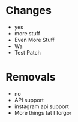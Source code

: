 # Changes
- yes
- more stuff
- Even More Stuff
- Wa
- Test Patch

# Removals
- no
- API support
- instagram api support
- More things tat I forgor
